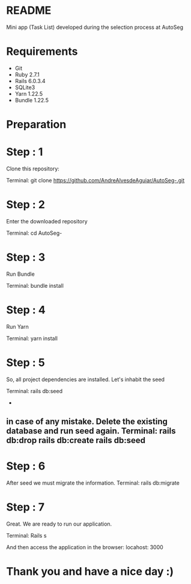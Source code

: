 # README

Mini app (Task List) developed during the selection process at AutoSeg

# Requirements

* Git
* Ruby 2.7.1
* Rails 6.0.3.4
* SQLite3
* Yarn 1.22.5
* Bundle 1.22.5

# Preparation

# Step : 1
Clone this repository:

Terminal:
git clone https://github.com/AndreAlvesdeAguiar/AutoSeg-.git

# Step : 2
Enter the downloaded repository

Terminal:
cd AutoSeg-

# Step : 3
Run Bundle

Terminal:
bundle install

# Step : 4
Run Yarn

Terminal:
yarn install

# Step : 5

So, all project dependencies are installed. Let's inhabit the seed

Terminal:
rails db:seed

-
in case of any mistake. Delete the existing database and run seed again.
Terminal:
rails db:drop
rails db:create
rails db:seed
-

# Step : 6

After seed we must migrate the information.
Terminal:
rails db:migrate

# Step : 7

Great. We are ready to run our application.

Terminal:
Rails s

And then access the application in the browser: locahost: 3000 


# Thank you and have a nice day  :)
